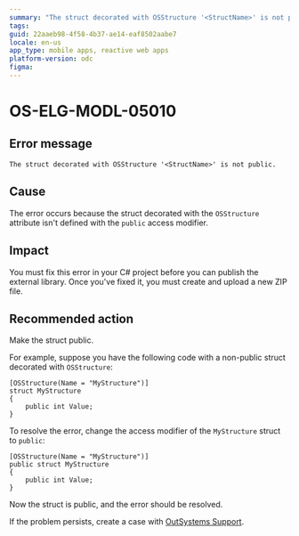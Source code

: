 ```yaml
---
summary: "The struct decorated with OSStructure '<StructName>' is not public."
tags:
guid: 22aaeb98-4f58-4b37-ae14-eaf8502aabe7
locale: en-us
app_type: mobile apps, reactive web apps
platform-version: odc
figma:
---
```


# OS-ELG-MODL-05010

## Error message

`The struct decorated with OSStructure '<StructName>' is not public.`

## Cause

The error occurs because the struct decorated with the `OSStructure` attribute isn't defined with the `public` access modifier.

## Impact

You must fix this error in your C# project before you can publish the external library. Once you've fixed it, you must create and upload a new ZIP file.

## Recommended action

Make the struct public.

For example, suppose you have the following code with a non-public struct decorated with `OSStructure`:

    [OSStructure(Name = "MyStructure")]
    struct MyStructure
    {
        public int Value;
    }

To resolve the error, change the access modifier of the `MyStructure` struct to `public`:

    [OSStructure(Name = "MyStructure")]
    public struct MyStructure
    {
        public int Value;
    }

Now the struct is public, and the error should be resolved.

If the problem persists, create a case with [OutSystems Support](https://www.outsystems.com/support/portal/open-support-case?ErrorCode=OS-ELG-MODL-05010).
